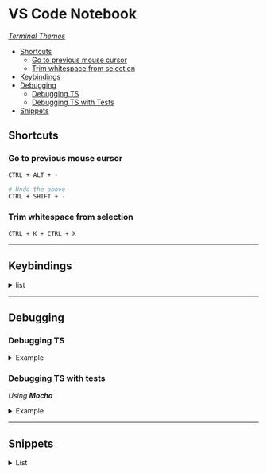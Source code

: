 # VS Code Notebook

[_Terminal Themes_](https://glitchbone.github.io/vscode-base16-term/#/)

* [Shortcuts](#shortcuts)
    * [Go to previous mouse cursor](#go-to-previous-mouse-cursor)
    * [Trim whitespace from selection](#trim-whitespace-from-selection)
* [Keybindings](#keybindings)
* [Debugging](#debugging)
    * [Debugging TS](#debugging-ts)
    * [Debugging TS with Tests](#debugging-ts-with-tests)
* [Snippets](#snippets)

## Shortcuts

### Go to previous mouse cursor

```bash
CTRL + ALT + -

# Undo the above
CTRL + SHIFT + -
```

### Trim whitespace from selection

```bash
CTRL + K + CTRL + X
```

---

## Keybindings

<details>
<summary>list</summary>
<br>


```json
[
    {
        "key": "ctrl+shift+5",
        "command": "editor.emmet.action.matchTag"
    },
    {
        "key": "ctrl+`",
        "command": "workbench.action.focusActiveEditorGroup",
        "when": "terminalFocus"
    }, {
        "key": "ctrl+`",
        "command": "workbench.action.terminal.focus",
        "when": "!terminalFocus"
    },
    {
        "key": "ctrl+shift+k",
        "command": "workbench.action.terminal.focusNext"
    }, {
        "key": "ctrl+shift+j",
        "command": "workbench.action.terminal.focusPrevious"
    },
    {
        "key": "ctrl+shift+1",
        "command": "workbench.action.terminal.focusPreviousPane"
    },
    {
        "key": "ctrl+shift+2",
        "command": "workbench.action.terminal.focusNextPane"
    },
    {
        "key": "ctrl+shift+4",
        "command": "editor.action.addSelectionToNextFindMatch"
    },
    {
        "key": "ctrl+shift+3",
        "command": "editor.action.addSelectionToPreviousFindMatch"
    },
    {
        "key": "ctrl+w",
        "command": "workbench.action.terminal.kill",
        "when": "terminalFocus"
    },
    {
        "key": "ctrl+shift+n",
        "command": "extension.advancedNewFile",
    },
    {
        "key": "ctrl+alt right",
        "ckommand": "workbench.action.moveEditorToNextGroup"
    },
    {
        "key": "ctrl+k left",
        "command": "workbench.action.moveEditorToPreviousGroup"
    },
    {
        "key": "ctrl+k right",
        "command": "-workbench.action.moveActiveEditorGroupRight"
    },
    {
        "key": "ctrl+k right",
        "command": "workbench.action.moveEditorToNextGroup"
    },
    {
        "key": "ctrl+alt+right",
        "command": "-workbench.action.moveEditorToNextGroup"
    },
    {
        "key": "ctrl+shift+6",
        "command": "editor.action.codeAction",
        "args": {
            "kind": "refactor.extract",
            "preferred": true
        }
    },
]
```
</details>

---

## Debugging

### Debugging TS

<details>
<summary>Example</summary>
<br>


```json
{
    "type": "node",
    "request": "launch",
    "name": "Debug TS in Node.js",
    "preLaunchTask": "typescript",
    "program": "${workspaceFolder}/server/src/index.ts",
    "cwd": "${workspaceFolder}/server/",
    "protocol": "inspector",
    "outFiles": [
        "${workspaceFolder}/server/dist/**/*.js"
    ]
}
```
</details>

### Debugging TS with tests

_Using **Mocha**_

<details>
<summary>Example</summary>
<br>


```json
{
    "type": "node",
    "request": "launch",
    "name": "Mocha Tests",
    "program": "${workspaceFolder}/server/node_modules/mocha/bin/_mocha",
    "args": [
        "--require", "ts-node/register",
        "-u", "bdd",
        "--timeout", "999999",
        "--colors", "--recursive",
        "${workspaceFolder}/server/tests/**/*.ts"
    ],
    "internalConsoleOptions": "openOnSessionStart"
}
```
</details>

---

## Snippets

<details>
<summary>List</summary>
<br>


```json
{
    "Line Break": {
        "prefix": "lineB",
        "body": [
            "//================================"
        ],
        "description": "Outputs a line break",
    },
    "T:Describe": {
        "prefix": "tdesc",
        "body": [
            "describe('$1', () => {",
            "",
            "});"
        ],
    },
    "T:it": {
        "prefix": "testit",
        "body": [
            "it('$1', () => {",
            "",
            "});"
        ]
    }
}
```
</details>
